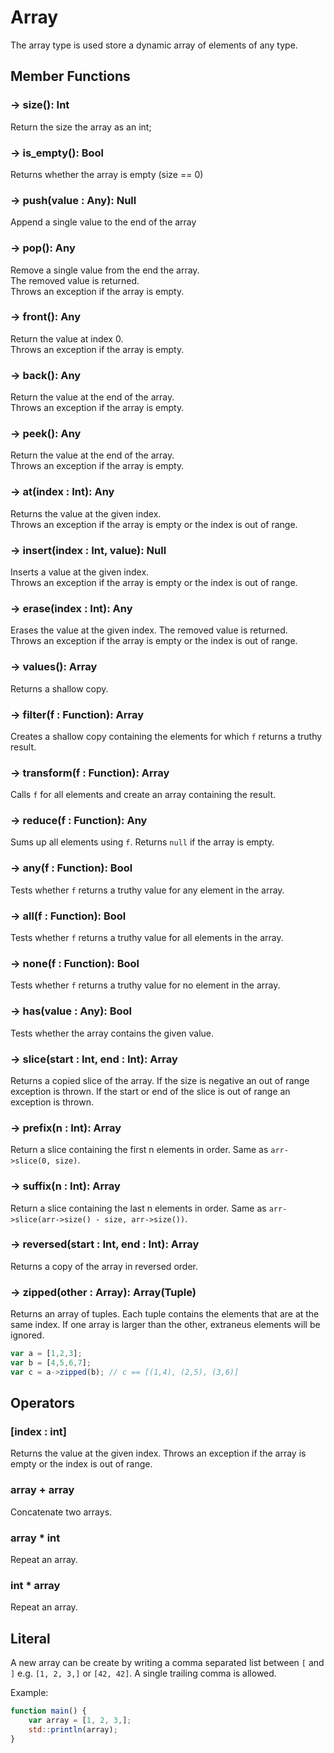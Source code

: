 # Array 

The array type is used store a dynamic array of elements of any type.

## Member Functions

### -> size(): Int

Return the size the array as an int;

### -> is_empty(): Bool

Returns whether the array is empty (size == 0)

### -> push(value : Any): Null

Append a single value to the end of the array

### -> pop(): Any

Remove a single value from the end the array.  
The removed value is returned.  
Throws an exception if the array is empty.

### -> front(): Any

Return the value at index 0.  
Throws an exception if the array is empty.

### -> back(): Any

Return the value at the end of the array.  
Throws an exception if the array is empty.

### -> peek(): Any

Return the value at the end of the array.  
Throws an exception if the array is empty.

### -> at(index : Int): Any

Returns the value at the given index.  
Throws an exception if the array is empty or the index is out of range.


### -> insert(index : Int, value): Null

Inserts a value at the given index.  
Throws an exception if the array is empty or the index is out of range.


### -> erase(index : Int): Any

Erases the value at the given index.
The removed value is returned.  
Throws an exception if the array is empty or the index is out of range.


### -> values(): Array

Returns a shallow copy.


### -> filter(f : Function): Array

Creates a shallow copy containing the elements for which `f` returns a truthy result.


### -> transform(f : Function): Array

Calls `f` for all elements and create an array containing the result.


### -> reduce(f : Function): Any

Sums up all elements using `f`.
Returns `null` if the array is empty.


### -> any(f : Function): Bool

Tests whether `f` returns a truthy value for any element in the array.


### -> all(f : Function): Bool

Tests whether `f` returns a truthy value for all elements in the array.


### -> none(f : Function): Bool

Tests whether `f` returns a truthy value for no element in the array.


### -> has(value : Any): Bool

Tests whether the array contains the given value.


### -> slice(start : Int, end : Int): Array

Returns a copied slice of the array.
If the size is negative an out of range exception is thrown.
If the start or end of the slice is out of range an exception is thrown.  


### -> prefix(n : Int): Array

Return a slice containing the first n elements in order.
Same as `arr->slice(0, size)`.


### -> suffix(n : Int): Array

Return a slice containing the last n elements in order.
Same as `arr->slice(arr->size() - size, arr->size())`.


### -> reversed(start : Int, end : Int): Array

Returns a copy of the array in reversed order.


### -> zipped(other : Array): Array(Tuple)

Returns an array of tuples. Each tuple contains the elements that are at the same index.
If one array is larger than the other, extraneus elements will be ignored.

```js
var a = [1,2,3];
var b = [4,5,6,7];
var c = a->zipped(b); // c == [(1,4), (2,5), (3,6)]
```




## Operators

### [index : int]

Returns the value at the given index. 
Throws an exception if the array is empty or the index is out of range.

### array + array

Concatenate two arrays.

### array * int

Repeat an array.

### int * array

Repeat an array.



## Literal

A new array can be create by writing a comma separated list between `[` and `]` e.g. `[1, 2, 3,]` or `[42, 42]`. 
A single trailing comma is allowed.

Example:
```js
function main() {
	var array = [1, 2, 3,];
	std::println(array);
}
```